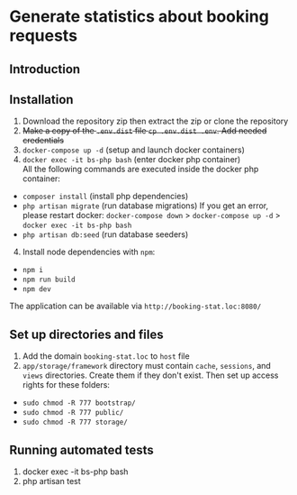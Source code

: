 # Generate statistics about booking requests

## Introduction

## Installation
1. Download the repository zip then extract the zip or clone the repository
2. ~~Make a copy of the `.env.dist` file `cp .env.dist .env`. Add needed credentials~~ 
3.  `docker-compose up -d` (setup and launch docker containers)
4. `docker exec -it bs-php bash` (enter docker php container)  
   All the following commands are executed inside the docker php container:
* `composer install` (install php dependencies)
* `php artisan migrate` (run database migrations) 
    If you get an error, please restart docker: `docker-compose down` > `docker-compose up -d` > `docker exec -it bs-php bash`
* `php artisan db:seed` (run database seeders)
4. Install node dependencies with `npm`:
* `npm i` 
* `npm run build`
* `npm dev`

The application can be available via `http://booking-stat.loc:8080/`

## Set up directories and files
1. Add the domain `booking-stat.loc` to `host` file
2. `app/storage/framework` directory must contain `cache`, `sessions`, and `views` directories.
  Create them if they don't exist. Then set up access rights for these folders:
* `sudo chmod -R 777 bootstrap/`
* `sudo chmod -R 777 public/`
* `sudo chmod -R 777 storage/`
   

## Running automated tests
1. docker exec -it bs-php bash
2. php artisan test
